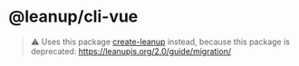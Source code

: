 # @leanup/cli-vue

> ⚠️ Uses this package [create-leanup](https://www.npmjs.com/package/create-leanup) instead, because this package is deprecated: <https://leanupjs.org/2.0/guide/migration/>
